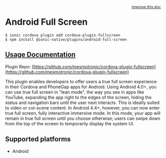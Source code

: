 <a style="float:right;font-size:12px;" href="http://github.com/danielsogl/awesome-cordova-plugins/edit/master/src/@awesome-cordova-plugins/plugins/android-full-screen/index.ts#L29">
  Improve this doc
</a>

# Android Full Screen

```
$ ionic cordova plugin add cordova-plugin-fullscreen
$ npm install @ionic-native/plugins/android-full-screen
```

## [Usage Documentation](https://ionicframework.com/docs/native/android-full-screen/)

Plugin Repo: [https://github.com/mesmotronic/cordova-plugin-fullscreen](https://github.com/mesmotronic/cordova-plugin-fullscreen)

This plugin enables developers to offer users a true full screen experience in their Cordova and PhoneGap apps for Android.
Using Android 4.0+, you can use true full screen in "lean mode", the way you see in apps like YouTube, expanding the app right to the edges of the screen, hiding the status and navigation bars until the user next interacts. This is ideally suited to video or cut-scene content.
In Android 4.4+, however, you can now enter true full screen, fully interactive immersive mode. In this mode, your app will remain in true full screen until you choose otherwise; users can swipe down from the top of the screen to temporarily display the system UI.

## Supported platforms

- Android
